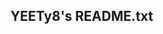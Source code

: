 ## YEETy8's README.txt

<!--
G'day I am getting back into coding, I guess?

Using:
[Visual Studio Code] 
[C++] 




My Summer Car Content Creator

Link ~ https://www.youtube.com/channel/UCwcVLVxB_U_rsicK8TK04cA

**YEETy8/YEETy8** is a ✨ _special_ ✨ repository because its `README.md` (this file) appears on your GitHub profile.


- YEETy8

